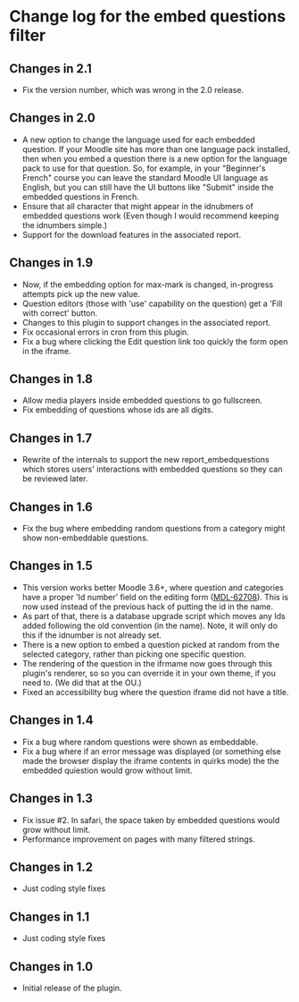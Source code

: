 # Change log for the embed questions filter


## Changes in 2.1

* Fix the version number, which was wrong in the 2.0 release.


## Changes in 2.0

* A new option to change the language used for each embedded question. If your Moodle site
  has more than one language pack installed, then when you embed a question there is a
  new option for the language pack to use for that question. So, for example,
  in your "Beginner's French" course you can leave the standard Moodle UI language
  as English, but you can still have the UI buttons like "Submit" inside the embedded questions
  in French.
* Ensure that all character that might appear in the idnubmers of embedded questions work
  (Even though I would recommend keeping the idnumbers simple.)
* Support for the download features in the associated report.


## Changes in 1.9

* Now, if the embedding option for max-mark is changed, in-progress attempts pick up the new value.
* Question editors (those with 'use' capability on the question) get a 'Fill with correct' button.
* Changes to this plugin to support changes in the associated report.
* Fix occasional errors in cron from this plugin.
* Fix a bug where clicking the Edit question link too quickly the form open in the iframe.


## Changes in 1.8

* Allow media players inside embedded questions to go fullscreen.
* Fix embedding of questions whose ids are all digits.


## Changes in 1.7

* Rewrite of the internals to support the new report_embedquestions which stores
  users' interactions with embedded questions so they can be reviewed later.

## Changes in 1.6

* Fix the bug where embedding random questions from a category might show non-embeddable questions.

## Changes in 1.5

* This version works better Moodle 3.6+, where question and categories have a proper 'Id number'
  field on the editing form ([MDL-62708](https://tracker.moodle.org/browse/MDL-62708)).
  This is now used instead of the previous hack of putting the id in the name.
* As part of that, there is a database upgrade script which moves any Ids added
  following the old convention (in the name). Note, it will only do this if the idnumber
  is not already set.
* There is a new option to embed a question picked at random from the selected category,
  rather than picking one specific question.
* The rendering of the question in the ifrmame now goes through this plugin's renderer, so
  so you can override it in your own theme, if you need to. (We did that at the OU.)
* Fixed an accessibility bug where the question iframe did not have a title.

## Changes in 1.4

* Fix a bug where random questions were shown as embeddable.
* Fix a bug where if an error message was displayed (or something else made the browser
  display the iframe contents in quirks mode) the the embedded quiestion would grow without limit.

## Changes in 1.3

* Fix issue #2. In safari, the space taken by embedded questions would grow without limit.
* Performance improvement on pages with many filtered strings.


## Changes in 1.2

* Just coding style fixes


## Changes in 1.1

* Just coding style fixes


## Changes in 1.0

* Initial release of the plugin.
